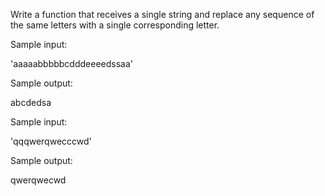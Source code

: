Write a function that receives a single string and replace any sequence of the same letters with a single
corresponding letter.


Sample input:

'aaaaabbbbbcdddeeeedssaa'

Sample output:

abcdedsa

Sample input:

'qqqwerqwecccwd'

Sample output:

qwerqwecwd
